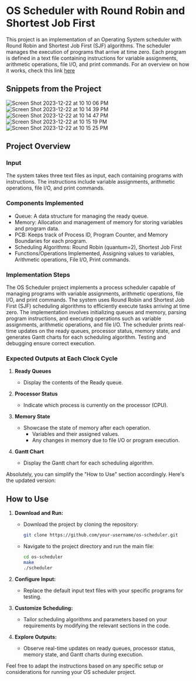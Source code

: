 # OS Scheduler with Round Robin and Shortest Job First

This project is an implementation of an Operating System scheduler with Round Robin and Shortest Job First (SJF) algorithms. The scheduler manages the execution of programs that arrive at time zero. Each program is defined in a text file containing instructions for variable assignments, arithmetic operations, file I/O, and print commands. For an overview on how it works, check this link [here](https://drive.google.com/drive/u/0/folders/1lyXMW_PC9wAoxFDoiQh-_VtUu8AFvp6k)

## Snippets from the Project

![Screen Shot 2023-12-22 at 10 10 06 PM](https://github.com/sarahelfeel04/OS-Scheduler/assets/142936159/fc4991bc-8d6c-4e71-85db-089bccea88d2)
![Screen Shot 2023-12-22 at 10 14 39 PM](https://github.com/sarahelfeel04/OS-Scheduler/assets/142936159/541b95b6-ee1e-4013-9f80-cb009198ce41)
![Screen Shot 2023-12-22 at 10 14 47 PM](https://github.com/sarahelfeel04/OS-Scheduler/assets/142936159/79cf435a-739e-46c4-8b45-6f80540fc700)
![Screen Shot 2023-12-22 at 10 15 19 PM](https://github.com/sarahelfeel04/OS-Scheduler/assets/142936159/ec5d85e4-c163-42af-80e5-979fd9a18f20)
![Screen Shot 2023-12-22 at 10 15 25 PM](https://github.com/sarahelfeel04/OS-Scheduler/assets/142936159/44ea8917-3d42-48fc-be44-4d3dcabbdddb)


## Project Overview

### Input
The system takes three text files as input, each containing programs with instructions. The instructions include variable assignments, arithmetic operations, file I/O, and print commands.

### Components Implemented

- Queue: A data structure for managing the ready queue.
- Memory: Allocation and management of memory for storing variables and program data.
- PCB: Keeps track of Process ID, Program Counter, and Memory Boundaries for each program.
- Scheduling Algorithms: Round Robin (quantum=2), Shortest Job First
- Functions/Operations Implemented, Assigning values to variables, Arithmetic operations, File I/O, Print commands. 

### Implementation Steps

The OS Scheduler project implements a process scheduler capable of managing programs with variable assignments, arithmetic operations, file I/O, and print commands. The system uses Round Robin and Shortest Job First (SJF) scheduling algorithms to efficiently execute tasks arriving at time zero. The implementation involves initializing queues and memory, parsing program instructions, and executing operations such as variable assignments, arithmetic operations, and file I/O. The scheduler prints real-time updates on the ready queues, processor status, memory state, and generates Gantt charts for each scheduling algorithm. Testing and debugging ensure correct execution.

### Expected Outputs at Each Clock Cycle

1. **Ready Queues**
   - Display the contents of the Ready queue.

2. **Processor Status**
   - Indicate which process is currently on the processor (CPU).

3. **Memory State**
   - Showcase the state of memory after each operation.
     - Variables and their assigned values.
     - Any changes in memory due to file I/O or program execution.

4. **Gantt Chart**
   - Display the Gantt chart for each scheduling algorithm.

Absolutely, you can simplify the "How to Use" section accordingly. Here's the updated version:

## How to Use

1. **Download and Run:**
   - Download the project by cloning the repository:
     ```bash
     git clone https://github.com/your-username/os-scheduler.git
     ```
   - Navigate to the project directory and run the main file:
     ```bash
     cd os-scheduler
     make
     ./scheduler
     ```

2. **Configure Input:**
   - Replace the default input text files with your specific programs for testing.

3. **Customize Scheduling:**
   - Tailor scheduling algorithms and parameters based on your requirements by modifying the relevant sections in the code.

4. **Explore Outputs:**
   - Observe real-time updates on ready queues, processor status, memory state, and Gantt charts during execution.

Feel free to adapt the instructions based on any specific setup or considerations for running your OS scheduler project.



